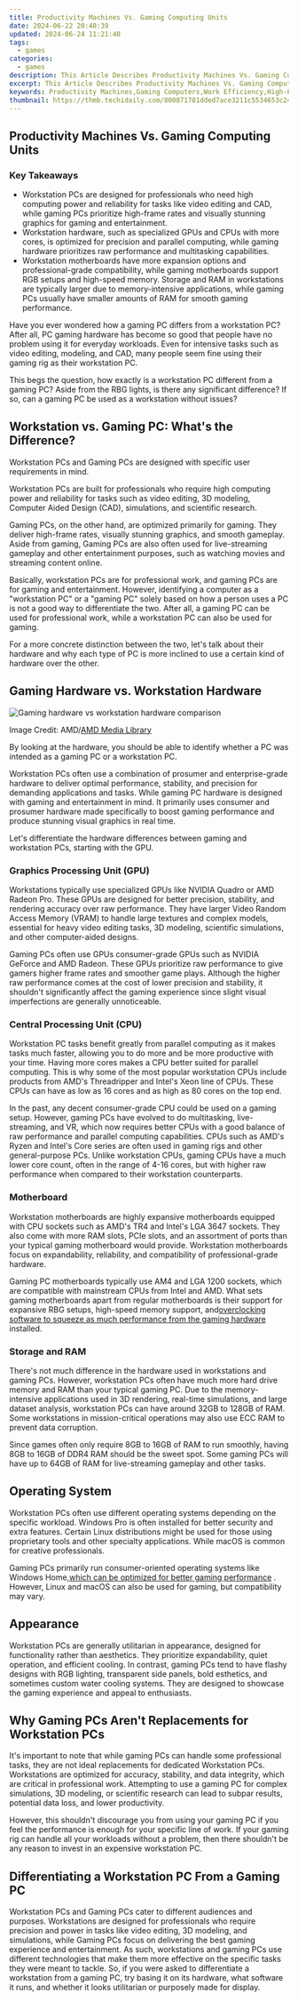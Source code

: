 ```yaml
---
title: Productivity Machines Vs. Gaming Computing Units
date: 2024-06-22 20:40:39
updated: 2024-06-24 11:21:40
tags:
  - games
categories:
  - games
description: This Article Describes Productivity Machines Vs. Gaming Computing Units
excerpt: This Article Describes Productivity Machines Vs. Gaming Computing Units
keywords: Productivity Machines,Gaming Computers,Work Efficiency,High-Performance PCs,Task Optimizers,Entertainment Units,Coding Rigs
thumbnail: https://thmb.techidaily.com/800871781dded7ace3211c5534653c24a5267e768de909ec1df6dcfa19126cf1.jpg
---
```


## Productivity Machines Vs. Gaming Computing Units

### Key Takeaways

* Workstation PCs are designed for professionals who need high computing power and reliability for tasks like video editing and CAD, while gaming PCs prioritize high-frame rates and visually stunning graphics for gaming and entertainment.
* Workstation hardware, such as specialized GPUs and CPUs with more cores, is optimized for precision and parallel computing, while gaming hardware prioritizes raw performance and multitasking capabilities.
* Workstation motherboards have more expansion options and professional-grade compatibility, while gaming motherboards support RGB setups and high-speed memory. Storage and RAM in workstations are typically larger due to memory-intensive applications, while gaming PCs usually have smaller amounts of RAM for smooth gaming performance.

 Have you ever wondered how a gaming PC differs from a workstation PC? After all, PC gaming hardware has become so good that people have no problem using it for everyday workloads. Even for intensive tasks such as video editing, modeling, and CAD, many people seem fine using their gaming rig as their workstation PC.

 This begs the question, how exactly is a workstation PC different from a gaming PC? Aside from the RBG lights, is there any significant difference? If so, can a gaming PC be used as a workstation without issues?

## Workstation vs. Gaming PC: What's the Difference?

 Workstation PCs and Gaming PCs are designed with specific user requirements in mind.

 Workstation PCs are built for professionals who require high computing power and reliability for tasks such as video editing, 3D modeling, Computer Aided Design (CAD), simulations, and scientific research.

 Gaming PCs, on the other hand, are optimized primarily for gaming. They deliver high-frame rates, visually stunning graphics, and smooth gameplay. Aside from gaming, Gaming PCs are also often used for live-streaming gameplay and other entertainment purposes, such as watching movies and streaming content online.

 Basically, workstation PCs are for professional work, and gaming PCs are for gaming and entertainment. However, identifying a computer as a "workstation PC" or a "gaming PC" solely based on how a person uses a PC is not a good way to differentiate the two. After all, a gaming PC can be used for professional work, while a workstation PC can also be used for gaming.

 For a more concrete distinction between the two, let's talk about their hardware and why each type of PC is more inclined to use a certain kind of hardware over the other.

## Gaming Hardware vs. Workstation Hardware

![Gaming hardware vs workstation hardware comparison](https://static1.makeuseofimages.com/wordpress/wp-content/uploads/2023/10/high-core-count-cpu.jpg)

 Image Credit: AMD/[AMD Media Library](https://www.amd.com/en/newsroom/media-library.html)

 By looking at the hardware, you should be able to identify whether a PC was intended as a gaming PC or a workstation PC.

 Workstation PCs often use a combination of prosumer and enterprise-grade hardware to deliver optimal performance, stability, and precision for demanding applications and tasks. While gaming PC hardware is designed with gaming and entertainment in mind. It primarily uses consumer and prosumer hardware made specifically to boost gaming performance and produce stunning visual graphics in real time.

 Let's differentiate the hardware differences between gaming and workstation PCs, starting with the GPU.

### Graphics Processing Unit (GPU)

 Workstations typically use specialized GPUs like NVIDIA Quadro or AMD Radeon Pro. These GPUs are designed for better precision, stability, and rendering accuracy over raw performance. They have larger Video Random Access Memory (VRAM) to handle large textures and complex models, essential for heavy video editing tasks, 3D modeling, scientific simulations, and other computer-aided designs.

 Gaming PCs often use GPUs consumer-grade GPUs such as NVIDIA GeForce and AMD Radeon. These GPUs prioritize raw performance to give gamers higher frame rates and smoother game plays. Although the higher raw performance comes at the cost of lower precision and stability, it shouldn't significantly affect the gaming experience since slight visual imperfections are generally unnoticeable.

### Central Processing Unit (CPU)

 Workstation PC tasks benefit greatly from parallel computing as it makes tasks much faster, allowing you to do more and be more productive with your time. Having more cores makes a CPU better suited for parallel computing. This is why some of the most popular workstation CPUs include products from AMD's Threadripper and Intel's Xeon line of CPUs. These CPUs can have as low as 16 cores and as high as 80 cores on the top end.

 In the past, any decent consumer-grade CPU could be used on a gaming setup. However, gaming PCs have evolved to do multitasking, live-streaming, and VR, which now requires better CPUs with a good balance of raw performance and parallel computing capabilities. CPUs such as AMD's Ryzen and Intel's Core series are often used in gaming rigs and other general-purpose PCs. Unlike workstation CPUs, gaming CPUs have a much lower core count, often in the range of 4-16 cores, but with higher raw performance when compared to their workstation counterparts.

### Motherboard

 Workstation motherboards are highly expansive motherboards equipped with CPU sockets such as AMD's TR4 and Intel's LGA 3647 sockets. They also come with more RAM slots, PCIe slots, and an assortment of ports than your typical gaming motherboard would provide. Workstation motherboards focus on expandability, reliability, and compatibility of professional-grade hardware.

 Gaming PC motherboards typically use AM4 and LGA 1200 sockets, which are compatible with mainstream CPUs from Intel and AMD. What sets gaming motherboards apart from regular motherboards is their support for expansive RBG setups, high-speed memory support, and[overclocking software to squeeze as much performance from the gaming hardware](https://www.makeuseof.com/best-cpu-overclocking-software/) installed.

### Storage and RAM

 There's not much difference in the hardware used in workstations and gaming PCs. However, workstation PCs often have much more hard drive memory and RAM than your typical gaming PC. Due to the memory-intensive applications used in 3D rendering, real-time simulations, and large dataset analysis, workstation PCs can have around 32GB to 128GB of RAM. Some workstations in mission-critical operations may also use ECC RAM to prevent data corruption.

 Since games often only require 8GB to 16GB of RAM to run smoothly, having 8GB to 16GB of DDR4 RAM should be the sweet spot. Some gaming PCs will have up to 64GB of RAM for live-streaming gameplay and other tasks.

## Operating System

 Workstation PCs often use different operating systems depending on the specific workload. Windows Pro is often installed for better security and extra features. Certain Linux distributions might be used for those using proprietary tools and other specialty applications. While macOS is common for creative professionals.

 Gaming PCs primarily run consumer-oriented operating systems like Windows Home,[which can be optimized for better gaming performance](https://www.makeuseof.com/tag/optimize-windows-10-gaming/) . However, Linux and macOS can also be used for gaming, but compatibility may vary.

## Appearance

 Workstation PCs are generally utilitarian in appearance, designed for functionality rather than aesthetics. They prioritize expandability, quiet operation, and efficient cooling. In contrast, gaming PCs tend to have flashy designs with RGB lighting, transparent side panels, bold esthetics, and sometimes custom water cooling systems. They are designed to showcase the gaming experience and appeal to enthusiasts.

## Why Gaming PCs Aren't Replacements for Workstation PCs

 It's important to note that while gaming PCs can handle some professional tasks, they are not ideal replacements for dedicated Workstation PCs. Workstations are optimized for accuracy, stability, and data integrity, which are critical in professional work. Attempting to use a gaming PC for complex simulations, 3D modeling, or scientific research can lead to subpar results, potential data loss, and lower productivity.

 However, this shouldn't discourage you from using your gaming PC if you feel the performance is enough for your specific line of work. If your gaming rig can handle all your workloads without a problem, then there shouldn't be any reason to invest in an expensive workstation PC.

## Differentiating a Workstation PC From a Gaming PC

 Workstation PCs and Gaming PCs cater to different audiences and purposes. Workstations are designed for professionals who require precision and power in tasks like video editing, 3D modeling, and simulations, while Gaming PCs focus on delivering the best gaming experience and entertainment. As such, workstations and gaming PCs use different technologies that make them more effective on the specific tasks they were meant to tackle. So, if you were asked to differentiate a workstation from a gaming PC, try basing it on its hardware, what software it runs, and whether it looks utilitarian or purposely made for display.


<ins class="adsbygoogle"
     style="display:block"
     data-ad-format="autorelaxed"
     data-ad-client="ca-pub-7571918770474297"
     data-ad-slot="1223367746"></ins>



<ins class="adsbygoogle"
     style="display:block"
     data-ad-client="ca-pub-7571918770474297"
     data-ad-slot="8358498916"
     data-ad-format="auto"
     data-full-width-responsive="true"></ins>
